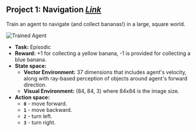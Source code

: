 [//]: # (Image References)

[image1]: https://user-images.githubusercontent.com/10624937/42135619-d90f2f28-7d12-11e8-8823-82b970a54d7e.gif "Trained Agent"

Project 1: Navigation [*Link*](https://github.com/Sardhendu/DeepRL/tree/master/collect_banana)
-----------

Train an agent to navigate (and collect bananas!) in a large, square world.  

![Trained Agent][image1]
 
    
   * **Task:** Episodic
   * **Reward:** +1 for collecting a yellow banana, -1 is provided for collecting a blue banana.  
   * **State space:** 
      * **Vector Environment:** 37 dimensions that includes agent's velocity, along with ray-based perception of objects around agent's forward direction.  
      * **Visual Environment:** (84, 84, 3) where 84x84 is the image size.
   * **Action space:** 
       - **`0`** - move forward.
       - **`1`** - move backward.
       - **`2`** - turn left.
       - **`3`** - turn right.
 